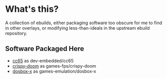 # What's this?

A collection of ebuilds, either packaging software too obscure for me to find in
other overlays, or modifying less-than-ideals in the upstream ebuild repository.

## Software Packaged Here

- [cc65](http://cc65.github.io/) as dev-embedded/cc65
- [crispy-doom](https://github.com/fabiangreffrath/crispy-doom) as games-fps/crispy-doom
- [dosbox-x](https://github.com/joncampbell123/dosbox-x) as games-emulation/dosbox-x
